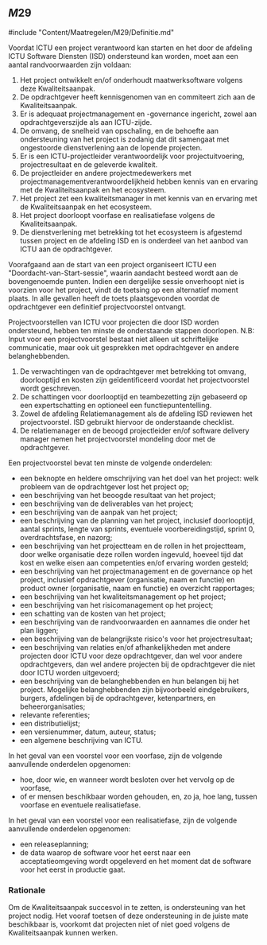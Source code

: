 ## $M29$

#include "Content/Maatregelen/M29/Definitie.md"

Voordat ICTU een project verantwoord kan starten en het door de afdeling ICTU Software Diensten (ISD) ondersteund kan worden, moet aan een aantal randvoorwaarden zijn voldaan:

1. Het project ontwikkelt en/of onderhoudt maatwerksoftware volgens deze Kwaliteitsaanpak.
2. De opdrachtgever heeft kennisgenomen van en commiteert zich aan de Kwaliteitsaanpak.
3. Er is adequaat projectmanagement en -governance ingericht, zowel aan opdrachtgeverszijde als aan ICTU-zijde.
4. De omvang, de snelheid van opschaling, en de behoefte aan ondersteuning van het project is zodanig dat dit samengaat met ongestoorde dienstverlening aan de lopende projecten.
5. Er is een ICTU-projectleider verantwoordelijk voor projectuitvoering, projectresultaat en de geleverde kwaliteit.
6. De projectleider en andere projectmedewerkers met projectmanagementverantwoordelijkheid hebben kennis van en ervaring met de Kwaliteitsaanpak en het ecosysteem.
7. Het project zet een kwaliteitsmanager in met kennis van en ervaring met de Kwaliteitsaanpak en het ecosysteem.
8. Het project doorloopt voorfase en realisatiefase volgens de Kwaliteitsaanpak.
9. De dienstverlening met betrekking tot het ecosysteem is afgestemd tussen project en de afdeling ISD en is onderdeel van het aanbod van ICTU aan de opdrachtgever.

Voorafgaand aan de start van een project organiseert ICTU een "Doordacht-van-Start-sessie", waarin aandacht besteed wordt aan de bovengenoemde punten. Indien een dergelijke sessie onverhoopt niet is voorzien voor het project, vindt de toetsing op een alternatief moment plaats. In alle gevallen heeft de toets plaatsgevonden voordat de opdrachtgever een definitief projectvoorstel ontvangt.

Projectvoorstellen van ICTU voor projecten die door ISD worden ondersteund, hebben ten minste de onderstaande stappen doorlopen. N.B: Input voor een projectvoorstel bestaat niet alleen uit schriftelijke communicatie, maar ook uit gesprekken met opdrachtgever en andere belanghebbenden.

1. De verwachtingen van de opdrachtgever met betrekking tot omvang, doorlooptijd en kosten zijn geïdentificeerd voordat het projectvoorstel wordt geschreven.
2. De schattingen voor doorlooptijd en teambezetting zijn gebaseerd op een expertschatting en optioneel een functiepuntentelling.
3. Zowel de afdeling Relatiemanagement als de afdeling ISD reviewen het projectvoorstel. ISD gebruikt hiervoor de onderstaande checklist.
4. De relatiemanager en de beoogd projectleider en/of software delivery manager nemen het projectvoorstel mondeling door met de opdrachtgever.

Een projectvoorstel bevat ten minste de volgende onderdelen:

* een beknopte en heldere omschrijving van het doel van het project: welk probleem van de opdrachtgever lost het project op;
* een beschrijving van het beoogde resultaat van het project;
* een beschrijving van de deliverables van het project;
* een beschrijving van de aanpak van het project;
* een beschrijving van de planning van het project, inclusief doorlooptijd, aantal sprints, lengte van sprints, eventuele voorbereidingstijd, sprint 0, overdrachtsfase, en nazorg;
* een beschrijving van het projectteam en de rollen in het projectteam, door welke organisatie deze rollen worden ingevuld, hoeveel tijd dat kost en welke eisen aan competenties en/of ervaring worden gesteld;
* een beschrijving van het projectmanagement en de governance op het project, inclusief opdrachtgever (organisatie, naam en functie) en product owner (organisatie, naam en functie) en overzicht rapportages;
* een beschrijving van het kwaliteitsmanagement op het project;
* een beschrijving van het risicomanagement op het project;
* een schatting van de kosten van het project;
* een beschrijving van de randvoorwaarden en aannames die onder het plan liggen;
* een beschrijving van de belangrijkste risico's voor het projectresultaat;
* een beschrijving van relaties en/of afhankelijkheden met andere projecten door ICTU voor deze opdrachtgever, dan wel voor andere opdrachtgevers, dan wel andere projecten bij de opdrachtgever die niet door ICTU worden uitgevoerd;
* een beschrijving van de belanghebbenden en hun belangen bij het project. Mogelijke belanghebbenden zijn bijvoorbeeld eindgebruikers, burgers, afdelingen bij de opdrachtgever, ketenpartners, en beheerorganisaties;
* relevante referenties;
* een distributielijst;
* een versienummer, datum, auteur, status;
* een algemene beschrijving van ICTU.

In het geval van een voorstel voor een voorfase, zijn de volgende aanvullende onderdelen opgenomen:

* hoe, door wie, en wanneer wordt besloten over het vervolg op de voorfase,
* of er mensen beschikbaar worden gehouden, en, zo ja, hoe lang, tussen voorfase en eventuele realisatiefase.

In het geval van een voorstel voor een realisatiefase, zijn de volgende aanvullende onderdelen opgenomen:

* een releaseplanning;
* de data waarop de software voor het eerst naar een acceptatieomgeving wordt opgeleverd en het moment dat de software voor het eerst in productie gaat.

### Rationale

Om de Kwaliteitsaanpak succesvol in te zetten, is ondersteuning van het project nodig. Het vooraf toetsen of deze ondersteuning in de juiste mate beschikbaar is, voorkomt dat projecten niet of niet goed volgens de Kwaliteitsaanpak kunnen werken.
